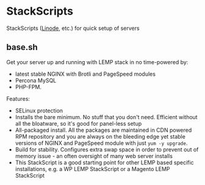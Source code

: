 # StackScripts
StackScripts ([Linode](https://www.getpagespeed.com/recommends/linode), etc.) for quick setup of servers

## base.sh

Get your server up and running with LEMP stack in no time-powered by:

* latest stable NGINX with Brotli and PageSpeed modules
* Percona MySQL 
* PHP-FPM. 

Features:
* SELinux protection
* Installs the bare minimum. No stuff that you don't need. Efficient without all the bloatware, so it's good for panel-less setup
* All-packaged install. All the packages are maintained in CDN powered RPM repository and you are always on the bleeding edge yet stable versions of NGINX and PageSpeed module with just `yum -y upgrade`.
* Build for stability. Configures extra swap space in order to prevent out of memory issue - an often oversight of many web server installs
* This StackScript is a good starting point for other LEMP based specific installations, e.g. a WP LEMP StackScript or a Magento LEMP StackScript
